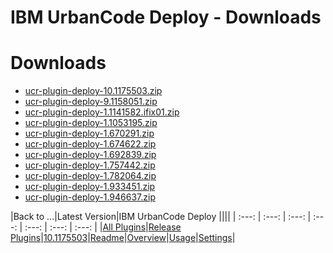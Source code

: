 
IBM UrbanCode Deploy - Downloads
=======================

# Downloads

- [ucr-plugin-deploy-10.1175503.zip](https://github.com/UrbanCode/IBM-UCR-PLUGINS/blob/main/files/ucr-plugin-deploy/ucr-plugin-deploy-10.1175503.zip)
- [ucr-plugin-deploy-9.1158051.zip](https://github.com/UrbanCode/IBM-UCR-PLUGINS/blob/main/files/ucr-plugin-deploy/ucr-plugin-deploy-9.1158051.zip)
- [ucr-plugin-deploy-1.1141582.ifix01.zip](https://github.com/UrbanCode/IBM-UCR-PLUGINS/blob/main/files/ucr-plugin-deploy/ucr-plugin-deploy-1.1141582.ifix01.zip)
- [ucr-plugin-deploy-1.1053195.zip](https://github.com/UrbanCode/IBM-UCR-PLUGINS/blob/main/files/ucr-plugin-deploy/ucr-plugin-deploy-1.1053195.zip)
- [ucr-plugin-deploy-1.670291.zip](https://github.com/UrbanCode/IBM-UCR-PLUGINS/blob/main/files/ucr-plugin-deploy/ucr-plugin-deploy-1.670291.zip)
- [ucr-plugin-deploy-1.674622.zip](https://github.com/UrbanCode/IBM-UCR-PLUGINS/blob/main/files/ucr-plugin-deploy/ucr-plugin-deploy-1.674622.zip)
- [ucr-plugin-deploy-1.692839.zip](https://github.com/UrbanCode/IBM-UCR-PLUGINS/blob/main/files/ucr-plugin-deploy/ucr-plugin-deploy-1.692839.zip)
- [ucr-plugin-deploy-1.757442.zip](https://github.com/UrbanCode/IBM-UCR-PLUGINS/blob/main/files/ucr-plugin-deploy/ucr-plugin-deploy-1.757442.zip)
- [ucr-plugin-deploy-1.782064.zip](https://github.com/UrbanCode/IBM-UCR-PLUGINS/blob/main/files/ucr-plugin-deploy/ucr-plugin-deploy-1.782064.zip)
- [ucr-plugin-deploy-1.933451.zip](https://github.com/UrbanCode/IBM-UCR-PLUGINS/blob/main/files/ucr-plugin-deploy/ucr-plugin-deploy-1.933451.zip)
- [ucr-plugin-deploy-1.946637.zip](https://github.com/UrbanCode/IBM-UCR-PLUGINS/blob/main/files/ucr-plugin-deploy/ucr-plugin-deploy-1.946637.zip)

|Back to ...|Latest Version|IBM UrbanCode Deploy ||||
| :---: | :---: | :---: | :---: | :---: | :---: | :---: |
|[All Plugins](../../index.md)|[Release Plugins](../README.md)|[10.1175503](https://github.com/UrbanCode/IBM-UCR-PLUGINS/blob/main/files/ucr-plugin-deploy/ucr-plugin-deploy-10.1175503.zip)|[Readme](README.md)|[Overview](overview.md)|[Usage](usage.md)|[Settings](settings.md)|
